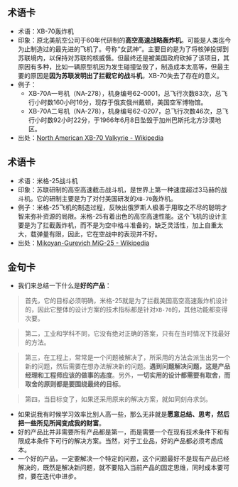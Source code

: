 ## 术语卡
- 术语：XB-70轰炸机
- 印象：原北美航空公司于60年代研制的**高空高速战略轰炸机**。可能是人类迄今为止制造过的最先进的飞机了。号称“女武神”。主要目的是为了将核弹投掷到苏联境内，以保持对苏联的核威慑。但最终还是被美国政府砍掉了该项目，其原因有多种，比如一辆原型机因为发生碰撞坠毁了，制造成本太高等，但最主要的原因是**因为苏联发明出了拦截它的战斗机**，XB-70失去了存在的意义。
- 例子：
	- XB-70A一号机（NA-278），机身编号62-0001，总飞行次数83次，总飞行小时数160小时16分，现存于俄亥俄州戴顿，美国空军博物馆。
	- XB-70A二号机（NA-278），机身编号62-0207，总飞行次数46次，总飞行小时数92小时22分，于1966年6月8日坠毁于加州巴斯托北方沙漠地区。
- 出处：[North American XB-70 Valkyrie - Wikipedia][1]

## 术语卡
- 术语：米格-25战斗机
- 印象：苏联研制的高空高速截击战斗机，是世界上第一种速度超过3马赫的战斗机。它的研制主要是为了对付美国研发的`XB-70`轰炸机。
- 例子：米格-25飞机的制造过程，反映出俄罗斯人极善于用取之不尽的聪明才智来弥补资源的局限。米格-25有着出色的高空高速性能。这个飞机的设计主要是为了拦截轰炸机，而不是为空中格斗准备的，缺乏灵活性，加上自重太大，载弹量有限，因此，它在空战中的表现并不好。
- 出处：[Mikoyan-Gurevich MiG-25 - Wikipedia][2]

## 金句卡
- 我们来总结一下什么是**好的产品**：

> 首先，它的目标必须明确，米格-25就是为了拦截美国高空高速轰炸机设计的，因此它整体的设计方案的技术指标都是针对`XB-70`的，其他功能都变得次要。

> 第二，工业和学科不同，它没有绝对正确的答案，只有在当时情况下找最好的方法。

> 第三，在工程上，常常是一个问题被解决了，所采用的方法会派生出另一个新的问题，然后需要在想办法解决新的问题。**遇到问题解决问题，这是产品经理和工程师应该的做事的态度**。另外，**一切实用的设计都需要有取舍，而取舍的原则都是要围绕最终的目标**。

> 第四，当目标变了，如果还采用原来的解决方案，就如同刻舟求剑。

- 如果说我有时候学习效率比别人高一些，那么无非就是**愿意总结、思考，然后把一些所见所闻变成我的财富**。
- 好的产品比并非需要所有产品都是第一，而是需要一个在现有技术条件下和有限成本条件下可行的解决方案。当然，对于工业品，好的产品都必须考虑成本。
- 一个好的产品，一定要解决一个特定的问题，这个问题最好不是现有产品已经解决的，既然是解决新问题，就不要陷入当前产品的固定思维，同时成本要可控，要在迭代中进步。

[1]:	https://en.wikipedia.org/wiki/North_American_XB-70_Valkyrie
[2]:	https://en.wikipedia.org/wiki/Mikoyan-Gurevich_MiG-25